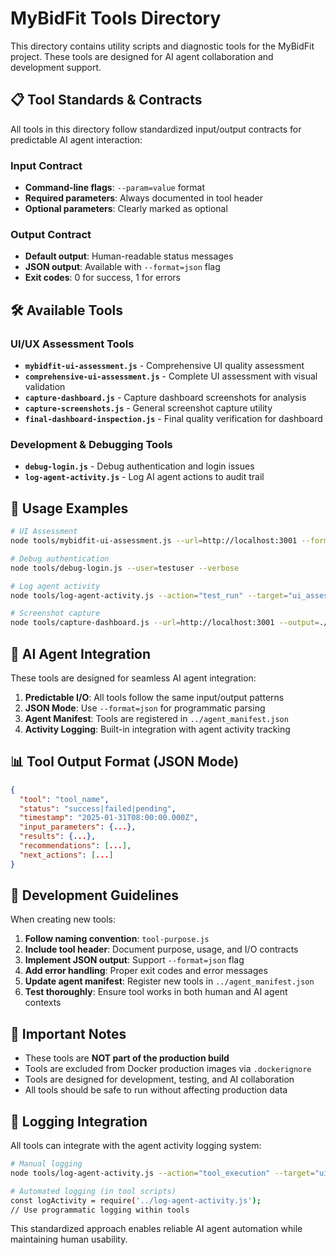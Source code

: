 # MyBidFit Tools Directory

This directory contains utility scripts and diagnostic tools for the MyBidFit project. These tools are designed for AI agent collaboration and development support.

## 📋 **Tool Standards & Contracts**

All tools in this directory follow standardized input/output contracts for predictable AI agent interaction:

### Input Contract
- **Command-line flags**: `--param=value` format
- **Required parameters**: Always documented in tool header
- **Optional parameters**: Clearly marked as optional

### Output Contract
- **Default output**: Human-readable status messages
- **JSON output**: Available with `--format=json` flag
- **Exit codes**: 0 for success, 1 for errors

## 🛠️ **Available Tools**

### UI/UX Assessment Tools
- **`mybidfit-ui-assessment.js`** - Comprehensive UI quality assessment
- **`comprehensive-ui-assessment.js`** - Complete UI assessment with visual validation
- **`capture-dashboard.js`** - Capture dashboard screenshots for analysis
- **`capture-screenshots.js`** - General screenshot capture utility
- **`final-dashboard-inspection.js`** - Final quality verification for dashboard

### Development & Debugging Tools
- **`debug-login.js`** - Debug authentication and login issues
- **`log-agent-activity.js`** - Log AI agent actions to audit trail

## 🎯 **Usage Examples**

```bash
# UI Assessment
node tools/mybidfit-ui-assessment.js --url=http://localhost:3001 --format=json

# Debug authentication
node tools/debug-login.js --user=testuser --verbose

# Log agent activity
node tools/log-agent-activity.js --action="test_run" --target="ui_assessment" --status="success" --notes="UI quality validated"

# Screenshot capture
node tools/capture-dashboard.js --url=http://localhost:3001 --output=./screenshots/
```

## 🤖 **AI Agent Integration**

These tools are designed for seamless AI agent integration:

1. **Predictable I/O**: All tools follow the same input/output patterns
2. **JSON Mode**: Use `--format=json` for programmatic parsing
3. **Agent Manifest**: Tools are registered in `../agent_manifest.json`
4. **Activity Logging**: Built-in integration with agent activity tracking

## 📊 **Tool Output Format (JSON Mode)**

```json
{
  "tool": "tool_name",
  "status": "success|failed|pending",
  "timestamp": "2025-01-31T08:00:00.000Z",
  "input_parameters": {...},
  "results": {...},
  "recommendations": [...],
  "next_actions": [...]
}
```

## 🔧 **Development Guidelines**

When creating new tools:

1. **Follow naming convention**: `tool-purpose.js`
2. **Include tool header**: Document purpose, usage, and I/O contracts
3. **Implement JSON output**: Support `--format=json` flag
4. **Add error handling**: Proper exit codes and error messages
5. **Update agent manifest**: Register new tools in `../agent_manifest.json`
6. **Test thoroughly**: Ensure tool works in both human and AI agent contexts

## 🚨 **Important Notes**

- These tools are **NOT part of the production build**
- Tools are excluded from Docker production images via `.dockerignore`
- Tools are designed for development, testing, and AI collaboration
- All tools should be safe to run without affecting production data

## 📝 **Logging Integration**

All tools can integrate with the agent activity logging system:

```bash
# Manual logging
node tools/log-agent-activity.js --action="tool_execution" --target="ui_assessment" --status="success"

# Automated logging (in tool scripts)
const logActivity = require('../log-agent-activity.js');
// Use programmatic logging within tools
```

This standardized approach enables reliable AI agent automation while maintaining human usability.